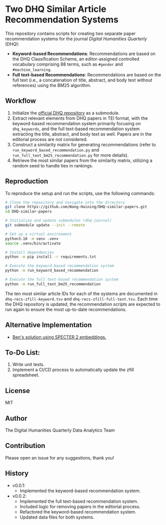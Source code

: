 # Two DHQ Similar Article Recommendation Systems


This repository contains scripts for creating two separate paper recommendation systems for the journal 
*Digital Humanities Quarterly* (DHQ):

- **Keyword-based Recommendations**: Recommendations are based on the DHQ Classification Scheme, an editor-assigned 
controlled vocabulary comprising 88 terms, such as `#gender` and `#machine_learning`.
- **Full text-based Recommendations**: Recommendations are based on the full text (i.e., a concatenation of title, 
abstract, and body text without references) using the BM25 algorithm.


## Workflow
1. Initialize the [official DHQ repository](https://github.com/Digital-Humanities-Quarterly/dhq-journal) as a submodule.
2. Extract relevant elements from DHQ papers in TEI format, with the keyword-based recommendation system primarily 
focusing on `dhq_keywords`, and the full text-based recommendation system extracting the title, abstract, and body text 
as well. Papers are in the editorial process are not considered.
3. Construct a similarity matrix for generating recommendations (refer to `run_keyword_based_recommendation.py` and 
`run_full_text_bm25_recommendation.py` for more details).
4. Retrieve the most similar papers from the similarity matrix, utilizing a random seed to handle ties in rankings.

## Reproduction

To reproduce the setup and run the scripts, use the following commands:

```bash
# Clone the repository and navigate into the directory
git clone https://github.com/Wang-Haining/DHQ-similar-papers.git
cd DHQ-similar-papers

# Initialize and update submodules (dhq-journal)
git submodule update --init --remote

# Set up a virtual environment
python3.10 -m venv .venv
source .venv/bin/activate

# Install dependencies
python -m pip install -r requirements.txt

# Execute the keyword-based recommendation system
python -m run_keyword_based_recommendation

# Execute the full text-based recommendation system
python -m run_full_text_bm25_recommendation
```

The ten most similar article IDs for each of the systems are documented in `dhq-recs-zfill-keyword.tsv` and 
`dhq-recs-zfill-full-text.tsv`. Each time the DHQ repository is updated, the recommendation scripts are expected to 
run again to ensure the most up-to-date recommendations.

## Alternative Implementation
- [Ben's solution using SPECTER 2 embeddings.](https://github.com/bcglee/DHQ-similar-papers)

## To-Do List:
1. Write unit tests.
2. Implement a CI/CD process to automatically update the zfill spreadsheet.

## License
MIT

## Author
The Digital Humanities Quarterly Data Analytics Team

## Contribution
Please open an issue for any suggestions, thank you!

## History
- v0.0.1: 
  - Implemented the keyword-based recommendation system.
- v0.0.2:
  - Implemented the full text-based recommendation system.
  - Included logic for removing papers in the editorial process.
  - Refactored the keyword-based recommendation system.
  - Updated data files for both systems.
